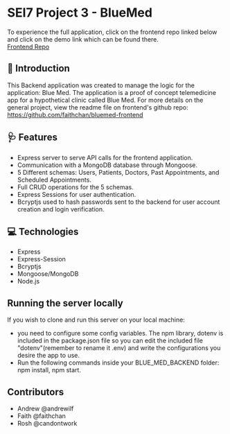 # SEI7 Project 3 - BlueMed

To experience the full application, click on the frontend repo linked below and click on the demo link which can be found there.  
[Frontend Repo](https://github.com/faithchan/bluemed-frontend)

## 💊 Introduction

This Backend application was created to manage the logic for the application: Blue Med. The application is a proof of concept telemedicine app for a hypothetical clinic called Blue Med.
For more details on the general project, view the readme file on frontend's github repo: https://github.com/faithchan/bluemed-frontend

## 🩺 Features
- Express server to serve API calls for the frontend application.
- Communication with a MongoDB database through Mongoose.
- 5 Different schemas: Users, Patients, Doctors, Past Appointments, and Scheduled Appointments.
- Full CRUD operations for the 5 schemas.
- Express Sessions for user authentication.
- Bcryptjs used to hash passwords sent to the backend for user account creation and login verification.

## 💻 Technologies

- Express
- Express-Session
- Bcryptjs
- Mongoose/MongoDB
- Node.js

## Running the server locally
If you wish to clone and run this server on your local machine:
- you need to configure some config variables. The npm library, dotenv is included in the package.json file so you can edit the included file "dotenv"(remember to rename it .env) and write the configurations you desire the app to use.
- Run the following commands inside your BLUE_MED_BACKEND folder: npm install, npm start.

## Contributors
- Andrew @andrewilf
- Faith @faithchan
- Rosh @candontwork